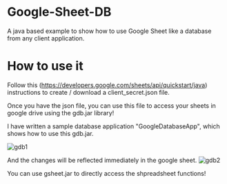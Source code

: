 # Google-Sheet-DB
A java based example to show how to use Google Sheet like a database from any client application.

# How to use it
Follow this (https://developers.google.com/sheets/api/quickstart/java) instructions to create / download a client_secret.json file.

Once you have the json file, you can use this file to access your sheets in google drive using the gdb.jar library!

I have written a sample database application "GoogleDatabaseApp", which shows how to use this gdb.jar.

![gdb1](https://user-images.githubusercontent.com/6127328/30237189-c242c79c-94e1-11e7-8b3d-f23dc09b2345.JPG)

And the changes will be reflected immediately in the google sheet.
![gdb2](https://user-images.githubusercontent.com/6127328/30237204-f3a1f47a-94e1-11e7-822d-f64d41f7aa73.JPG)


You can use gsheet.jar to directly access the shpreadsheet functions!
